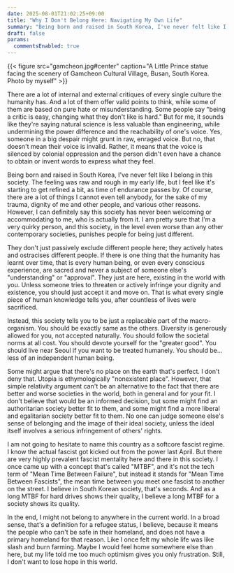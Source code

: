 ```yaml
---
date: 2025-08-01T21:02:25+09:00
title: "Why I Don't Belong Here: Navigating My Own Life"
summary: "Being born and raised in South Korea, I've never felt like I belong in this society."
draft: false
params:
  commentsEnabled: true
---
```

{{< figure src="gamcheon.jpg#center" caption="A Little Prince statue facing the scenery of Gamcheon Cultural Village, Busan, South Korea. Photo by myself" >}}

There are a lot of internal and external critiques of every single culture the humanity has. And a lot of them offer valid points to think, while some of them are based on pure hate or misunderstanding. Some people say "being a critic is easy, changing what they don't like is hard." But for me, it sounds like they're saying natural science is less valuable than engineering, while undermining the power difference and the reachability of one's voice. Yes, someone in a big despair might grunt in raw, enraged voice. But no, that doesn't mean their voice is invalid. Rather, it means that the voice is silenced by colonial oppression and the person didn't even have a chance to obtain or invent words to express what they feel.

Being born and raised in South Korea, I've never felt like I belong in this society. The feeling was raw and rough in my early life, but I feel like it's starting to get refined a bit, as time of endurance passes by. Of course, there are a lot of things I cannot even tell anybody, for the sake of my trauma, dignity of me and other people, and various other reasons. However, I can definitely say this society has never been welcoming or accommodating to me, who is actually from it. I am pretty sure that I'm a very quirky person, and this society, in the level even worse than any other contemporary societies, punishes people for being just different.

They don't just passively exclude different people here; they actively hates and ostracises different people. If there is one thing that the humanity has learnt over time, that is every human being, or even every conscious experience, are sacred and never a subject of someone else's "understanding" or "approval". They just are here, existing in the world with you. Unless someone tries to threaten or actively infringe your dignity and existence, you should just accept it and move on. That is what every single piece of human knowledge tells you, after countless of lives were sacrificed.

Instead, this society tells you to be just a replacable part of the macro-organism. You should be exactly same as the others. Diversity is generously allowed for you, not accepted naturally. You should follow the societal norms at all cost. You should devote yourself for the "greater good". You should live near Seoul if you want to be treated humanely. You should be... less of an independent human being.

Some might argue that there's no place on the earth that's perfect. I don't deny that. Utopia is ethymologically "nonexistent place". However, that simple relativity argument can't be an alternative to the fact that there are better and worse societies in the world, both in general and for your fit. I don't believe that would be an informed decision, but some might find an authoritarian society better fit to them, and some might find a more liberal and egalitarian society better fit to them. No one can judge someone else's sense of belonging and the image of their ideal society, unless the ideal itself involves a serious infringement of others' rights.

I am not going to hesitate to name this country as a softcore fascist regime. I know the actual fascist got kicked out from the power last April. But there are very highly prevalent fascist mentality here and there in this society. I once came up with a concept that's called "MTBF", and it's not the tech term of "Mean Time Between Failure", but instead it stands for "Mean Time Between Fascists", the mean time between you meet one fascist to another on the street. I believe in South Korean society, that's seconds. And as a long MTBF for hard drives shows their quality, I believe a long MTBF for a society shows its quality.

In the end, I might not belong to anywhere in the current world. In a broad sense, that's a definition for a refugee status, I believe, because it means the people who can't be safe in their homeland, and does not have a primary homeland for that reason. Like I once felt my whole life was like slash and burn farming. Maybe I would feel home somewhere else than here, but my life told me too much optimism gives you only frustration. Still, I don't want to lose hope in this world.
